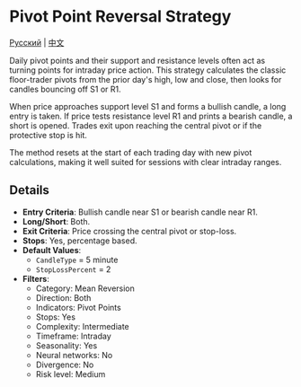 # Pivot Point Reversal Strategy
[Русский](README_ru.md) | [中文](README_zh.md)
 
Daily pivot points and their support and resistance levels often act as turning points for intraday price action. This strategy calculates the classic floor-trader pivots from the prior day's high, low and close, then looks for candles bouncing off S1 or R1.

When price approaches support level S1 and forms a bullish candle, a long entry is taken. If price tests resistance level R1 and prints a bearish candle, a short is opened. Trades exit upon reaching the central pivot or if the protective stop is hit.

The method resets at the start of each trading day with new pivot calculations, making it well suited for sessions with clear intraday ranges.

## Details

- **Entry Criteria**: Bullish candle near S1 or bearish candle near R1.
- **Long/Short**: Both.
- **Exit Criteria**: Price crossing the central pivot or stop-loss.
- **Stops**: Yes, percentage based.
- **Default Values**:
  - `CandleType` = 5 minute
  - `StopLossPercent` = 2
- **Filters**:
  - Category: Mean Reversion
  - Direction: Both
  - Indicators: Pivot Points
  - Stops: Yes
  - Complexity: Intermediate
  - Timeframe: Intraday
  - Seasonality: Yes
  - Neural networks: No
  - Divergence: No
  - Risk level: Medium
